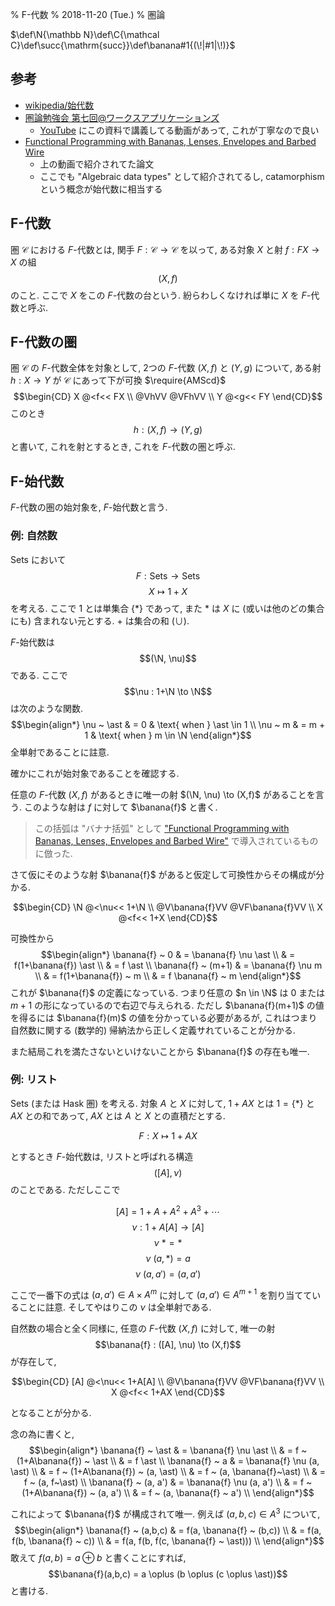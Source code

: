 % F-代数
% 2018-11-20 (Tue.)
% 圏論

$\def\N{\mathbb N}\def\C{\mathcal C}\def\succ{\mathrm{succ}}\def\banana#1{(\!|#1|\!)}$

## 参考

- [wikipedia/始代数](https://ja.wikipedia.org/wiki/%E5%A7%8B%E4%BB%A3%E6%95%B0)
- [圏論勉強会 第七回@ワークスアプリケーションズ](http://nineties.github.io/category-seminar/7.html#/43)
    - [YouTube](https://www.youtube.com/watch?v=j3bY_djVjiQ) にこの資料で講義してる動画があって, これが丁寧なので良い
- [Functional Programming with Bananas, Lenses, Envelopes and Barbed Wire](https://maartenfokkinga.github.io/utwente/mmf91m.pdf)
    - 上の動画で紹介されてた論文
    - ここでも "Algebraic data types" として紹介されてるし, catamorphism という概念が始代数に相当する

## F-代数

圏 $\mathcal C$ における $F$-代数とは, 関手 $F : \mathcal C \to \mathcal C$ を以って, ある対象 $X$ と射 $f : FX \to X$ の組
$$(X, f)$$
のこと.
ここで $X$ をこの $F$-代数の台という.
紛らわしくなければ単に $X$ を $F$-代数と呼ぶ.

## F-代数の圏

圏 $\mathcal C$ の $F$-代数全体を対象として,
2つの $F$-代数 $(X,f)$ と $(Y,g)$ について,
ある射 $h : X \to Y$ が $\mathcal C$ にあって下が可換
$\require{AMScd}$
$$\begin{CD}
X @<f<< FX \\
@VhVV  @VFhVV \\
Y @<g<< FY
\end{CD}$$
このとき
$$h : (X,f) \to (Y,g)$$
と書いて, これを射とするとき, これを $F$-代数の圏と呼ぶ.

## F-始代数

$F$-代数の圏の始対象を, $F$-始代数と言う.

### 例: 自然数

Sets において
$$F : \mathrm{Sets} \to \mathrm{Sets}$$
$$X \mapsto 1+X$$
を考える.
ここで $1$ とは単集合 $\{ \ast \}$ であって, また $\ast$ は $X$ に (或いは他のどの集合にも) 含まれない元とする.
$+$ は集合の和 $(\cup)$.

$F$-始代数は
$$(\N, \nu)$$
である.
ここで
$$\nu : 1+\N \to \N$$
は次のような関数.
$$\begin{align*}
\nu ~ \ast & = 0 & \text{ when } \ast \in 1 \\
\nu ~ m & = m + 1 & \text{ when } m \in \N
\end{align*}$$
全単射であることに註意.

確かにこれが始対象であることを確認する.

任意の $F$-代数 $(X, f)$ があるときに唯一の射 $(\N, \nu) \to (X,f)$ があることを言う.
このような射は $f$ に対して $\banana{f}$ と書く.

> この括弧は "バナナ括弧" として
> ["Functional Programming with Bananas, Lenses, Envelopes and Barbed Wire"](../paper/bananas-lenses-envelopes-barbedwire.html)
> で導入されているものに倣った.

さて仮にそのような射 $\banana{f}$ があると仮定して可換性からその構成が分かる.

$$\begin{CD}
\N @<\nu<< 1+\N \\
@V\banana{f}VV  @VF\banana{f}VV \\
X @<f<< 1+X
\end{CD}$$

可換性から
$$\begin{align*}
\banana{f} ~ 0
& = \banana{f} \nu \ast \\
& = f(1+\banana{f}) \ast \\
& = f \ast \\
\banana{f} ~ (m+1)
& = \banana{f} \nu m \\
& = f(1+\banana{f}) ~ m \\
& = f \banana{f} ~ m
\end{align*}$$
これが $\banana{f}$ の定義になっている.
つまり任意の $n \in \N$ は $0$ または $m+1$ の形になっているので右辺で与えられる.
ただし
$\banana{f}(m+1)$ の値を得るには
$\banana{f}(m)$ の値を分かっている必要があるが,
これはつまり自然数に関する (数学的) 帰納法から正しく定義サれていることが分かる.

また結局これを満たさないといけないことから $\banana{f}$ の存在も唯一.

### 例: リスト

Sets (または Hask 圏) を考える.
対象 $A$ と $X$ に対して,
$1+AX$ とは $1 = \{\ast\}$ と $AX$ との和であって,
$AX$ とは $A$ と $X$ との直積だとする.

$$F : X \mapsto 1+AX$$

とするとき $F$-始代数は, リストと呼ばれる構造
$$([A], \nu)$$
のことである.
ただしここで

$$[A] = 1 + A + A^2 + A^3 + \cdots$$
$$\nu : 1+A[A] \to [A]$$
$$\nu~\ast = \ast$$
$$\nu~(a, \ast) = a$$
$$\nu~(a, a') = (a, a')$$

ここで一番下の式は
$(a, a') \in A \times A^m$
に対して
$(a, a') \in A^{m+1}$
を割り当てていることに註意.
そしてやはりこの $\nu$ は全単射である.

自然数の場合と全く同様に,
任意の $F$-代数 $(X, f)$ に対して, 唯一の射
$$\banana{f} : ([A], \nu) \to (X,f)$$
が存在して,

$$\begin{CD}
[A] @<\nu<< 1+A[A] \\
@V\banana{f}VV  @VF\banana{f}VV \\
X @<f<< 1+AX
\end{CD}$$

となることが分かる.

念の為に書くと,
$$\begin{align*}
\banana{f} ~ \ast
& = \banana{f} \nu \ast \\
& = f ~ (1+A\banana{f}) ~ \ast \\
& = f \ast \\
\banana{f} ~ a
& = \banana{f} \nu (a, \ast) \\
& = f ~ (1+A\banana{f}) ~ (a, \ast) \\
& = f ~ (a, \banana{f}~\ast) \\
& = f ~ (a, f~\ast) \\
\banana{f} ~ (a, a')
& = \banana{f} \nu (a, a') \\
& = f ~ (1+A\banana{f}) ~ (a, a') \\
& = f ~ (a, \banana{f} ~ a') \\
\end{align*}$$

これによって $\banana{f}$ が構成されて唯一.
例えば $(a,b,c) \in A^3$ について,
$$\begin{align*}
\banana{f} ~ (a,b,c)
& = f(a, \banana{f} ~ (b,c)) \\
& = f(a, f(b, \banana{f} ~ c)) \\
& = f(a, f(b, f(c, \banana{f} ~ \ast))) \\
\end{align*}$$
敢えて $f(a,b) = a \oplus b$ と書くことにすれば,
$$\banana{f}(a,b,c) = a \oplus (b \oplus (c \oplus \ast))$$
と書ける.

